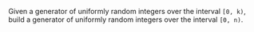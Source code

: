 Given a generator of uniformly random integers over the interval `[0, k)`, build a generator of uniformly random integers over the interval `[0, n)`.
